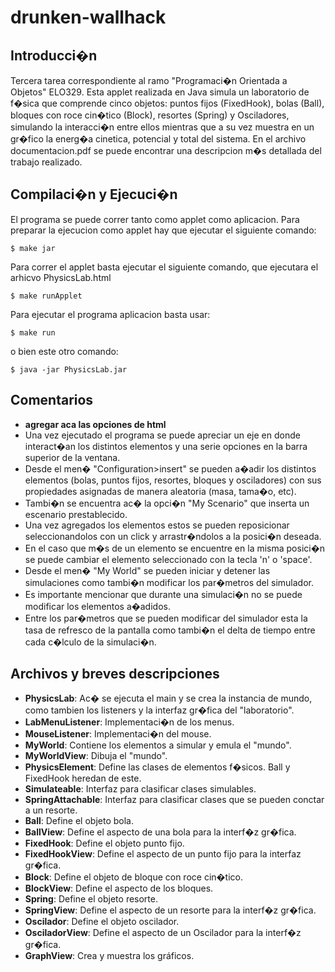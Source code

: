 drunken-wallhack
================

Introducci�n
------------
Tercera tarea correspondiente al ramo "Programaci�n Orientada a Objetos" ELO329.
Esta applet realizada en Java simula un laboratorio de f�sica que comprende cinco objetos: puntos fijos (FixedHook), bolas (Ball), bloques con roce cin�tico (Block), resortes (Spring) y Osciladores, simulando la interacci�n entre ellos mientras que a su vez muestra en un gr�fico la energ�a cinetica, potencial y total del sistema.
En el archivo documentacion.pdf se puede encontrar una descripcion m�s detallada del trabajo realizado.

Compilaci�n y Ejecuci�n
------------
El programa se puede correr tanto como applet como aplicacion.
Para preparar la ejecucion como applet hay que ejecutar el siguiente comando:

	$ make jar

Para correr el applet basta ejecutar el siguiente comando, que ejecutara el arhicvo PhysicsLab.html	

	$ make runApplet

Para ejecutar el programa aplicacion basta usar:	

	$ make run
	
o bien este otro comando:	

	$ java -jar PhysicsLab.jar
	

Comentarios
------------
- **agregar aca las opciones de html**
- Una vez ejecutado el programa se puede apreciar un eje en donde interact�an los distintos elementos y una serie opciones en la barra superior de la ventana.
- Desde el men� "Configuration>insert" se pueden a�adir los distintos elementos (bolas, puntos fijos, resortes, bloques y osciladores) con sus propiedades asignadas de manera aleatoria (masa, tama�o, etc).
- Tambi�n se encuentra ac� la opci�n "My Scenario" que inserta un escenario prestablecido.
- Una vez agregados los elementos estos se pueden reposicionar seleccionandolos con un click y arrastr�ndolos a la posici�n deseada.
- En el caso que m�s de un elemento se encuentre en la misma posici�n se puede cambiar el elemento seleccionado con la tecla 'n' o 'space'.
- Desde el men� "My World" se pueden iniciar y detener las simulaciones como tambi�n modificar los par�metros del simulador.
- Es importante mencionar que durante una simulaci�n no se puede modificar los elementos a�adidos.
- Entre los par�metros que se pueden modificar del simulador esta la tasa de refresco de la pantalla como tambi�n el delta de tiempo entre cada c�lculo de la simulaci�n.

Archivos y breves descripciones
------------
- **PhysicsLab**: Ac� se ejecuta el main y se crea la instancia de mundo, como tambien los listeners y la interfaz gr�fica del "laboratorio".
- **LabMenuListener**: Implementaci�n de los menus.
- **MouseListener**: Implementaci�n del mouse.
- **MyWorld**: Contiene los elementos a simular y emula el "mundo".
- **MyWorldView**: Dibuja el "mundo".
- **PhysicsElement**: Define las clases de elementos f�sicos. Ball y FixedHook heredan de este.
- **Simulateable**: Interfaz para clasificar clases simulables.
- **SpringAttachable**: Interfaz para clasificar clases que se pueden conctar a un resorte.
- **Ball**: Define el objeto bola.
- **BallView**: Define el aspecto de una bola para la interf�z gr�fica.
- **FixedHook**: Define el objeto punto fijo.
- **FixedHookView**: Define el aspecto de un punto fijo para la interfaz gr�fica.
- **Block**: Define el objeto de bloque con roce cin�tico.
- **BlockView**: Define el aspecto de los bloques.
- **Spring**: Define el objeto resorte.
- **SpringView**: Define el aspecto de un resorte para la interf�z gr�fica.
- **Oscilador**: Define el objeto oscilador.
- **OsciladorView**: Define el aspecto de un Oscilador para la interf�z gr�fica.
- **GraphView**: Crea y muestra los gráficos.
